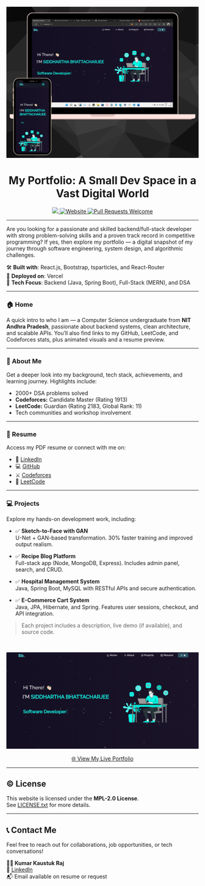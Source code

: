 <p align="center">
  <a href="https://Kaustuk-portfolio.vercel.app/">
    <img alt="Portfolio Screenshot" src="./Images/img1.png">
  </a>
</p>

<h1 align="center">My Portfolio: A Small Dev Space in a Vast Digital World</h1>

<p align="center">
  <a href="LICENSE.txt">
    <img src="https://img.shields.io/badge/license-MPL%202.0-blue.svg">
  </a>
  <a href="https://Kaustuk-portfolio.vercel.app/">
    <img alt="Website" src="https://img.shields.io/badge/-website-blue">
  </a>
  <a href="http://makeapullrequest.com">
    <img alt="Pull Requests Welcome" src="https://img.shields.io/badge/PRs-welcome-brightgreen.svg?style=flat">
  </a>
</p>

---

Are you looking for a passionate and skilled backend/full-stack developer with strong problem-solving skills and a proven track record in competitive programming? If yes, then explore my portfolio — a digital snapshot of my journey through software engineering, system design, and algorithmic challenges.

🛠️ **Built with**: React.js, Bootstrap, tsparticles, and React-Router  
🚀 **Deployed on**: Vercel  
📌 **Tech Focus**: Backend (Java, Spring Boot), Full-Stack (MERN), and DSA

---

### 🏠 Home

A quick intro to who I am — a Computer Science undergraduate from <strong>NIT Andhra Pradesh</strong>, passionate about backend systems, clean architecture, and scalable APIs. You’ll also find links to my GitHub, LeetCode, and Codeforces stats, plus animated visuals and a resume preview.

---

### 🙋 About Me

Get a deeper look into my background, tech stack, achievements, and learning journey. Highlights include:
- 2000+ DSA problems solved
- <b>Codeforces:</b> Candidate Master (Rating 1913)
- <b>LeetCode:</b> Guardian (Rating 2183, Global Rank: 11)
- Tech communities and workshop involvement

---

### 📄 Resume

Access my PDF resume or connect with me on:

- 🔗 [LinkedIn](https://www.linkedin.com/in/kaustuk-raj-63a240226/)
- 💻 [GitHub](https://github.com/Manasdbg123)
- ⚔️ [Codeforces](https://codeforces.com/profile/manasraj123)
- 🧠 [LeetCode](https://leetcode.com/u/manas-12345/)

---

### 💻 Projects

Explore my hands-on development work, including:

- ✅ **Sketch-to-Face with GAN**  
  U-Net + GAN-based transformation. 30% faster training and improved output realism.

- ✅ **Recipe Blog Platform**  
  Full-stack app (Node, MongoDB, Express). Includes admin panel, search, and CRUD.

- ✅ **Hospital Management System**  
  Java, Spring Boot, MySQL with RESTful APIs and secure authentication.

- ✅ **E-Commerce Cart System**  
  Java, JPA, Hibernate, and Spring. Features user sessions, checkout, and API integration.

> Each project includes a description, live demo (if available), and source code.

<br />
<p align="center">
  <a href="https://Kaustuk-portfolio.vercel.app/">
    <img alt="Live Preview" src="./Images/img0.png">
  </a>
</p>

<p align="center">
  <a href="https://Kaustuk-portfolio.vercel.app/">🌐 View My Live Portfolio</a>
</p>

---

## ©️ License

This website is licensed under the **MPL-2.0 License**.  
See [LICENSE.txt](LICENSE.txt) for more details.

---

## 📞 Contact Me

Feel free to reach out for collaborations, job opportunities, or tech conversations!

**👨‍💻 Kumar Kaustuk Raj**  
🔗 [LinkedIn](https://www.linkedin.com/in/kaustuk-raj-63a240226/)  
📬 Email available on resume or request
